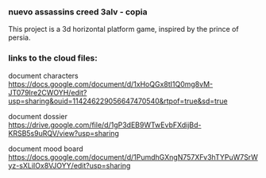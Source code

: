### nuevo assassins creed 3alv - copia

This project is a 3d horizontal platform game, inspired by the prince of persia.

### links to the cloud files:

document characters https://docs.google.com/document/d/1xHoQGx8tI1Q0mg8vM-JT079Ire2CWOYH/edit?usp=sharing&ouid=114246229056647470540&rtpof=true&sd=true

document dossier https://drive.google.com/file/d/1gP3dEB9WTwEvbFXdijBd-KRSB5s9uRQV/view?usp=sharing

document mood board https://docs.google.com/document/d/1PumdhGXngN757XFv3hTYPuW7SrWyz-sXLiIOx8VJOYY/edit?usp=sharing


